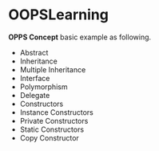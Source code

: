 OOPSLearning
============
**OPPS Concept** basic example as following.

- Abstract
- Inheritance
- Multiple Inheritance
- Interface
- Polymorphism
- Delegate
- Constructors
- Instance Constructors
- Private Constructors
- Static Constructors
- Copy Constructor